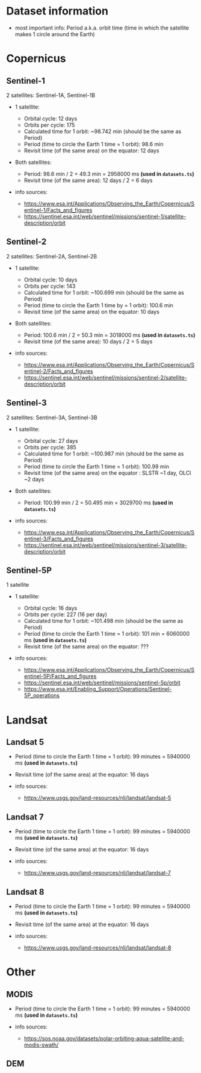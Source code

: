 # Dataset information

- most important info: Period a.k.a. orbit time (time in which the satellite makes 1 circle around the Earth)

# Copernicus

## Sentinel-1

2 satellites: Sentinel-1A, Sentinel-1B

- 1 satellite:
  - Orbital cycle: 12 days
  - Orbits per cycle: 175
  - Calculated time for 1 orbit: ~98.742 min (should be the same as Period)
  - Period (time to circle the Earth 1 time = 1 orbit): 98.6 min
  - Revisit time (of the same area) on the equator: 12 days

- Both satellites:
  - Period: 98.6 min / 2 = ‭49.3 min = 2958000 ms **(used in `datasets.ts`)**
  - Revisit time (of the same area): 12 days / 2 = 6 days

- info sources: 
  - https://www.esa.int/Applications/Observing_the_Earth/Copernicus/Sentinel-1/Facts_and_figures
  - https://sentinel.esa.int/web/sentinel/missions/sentinel-1/satellite-description/orbit

## Sentinel-2

2 satellites: Sentinel-2A, Sentinel-2B

- 1 satellite:
  - Orbital cycle: 10 days
  - Orbits per cycle: 143
  - Calculated time for 1 orbit: ~100.699 min (should be the same as Period)
  - Period (time to circle the Earth 1 time by = 1 orbit): 100.6 min
  - Revisit time (of the same area) on the equator: 10 days

- Both satellites:
  - Period: 100.6 min / 2 = 50.3 min = 3018000‬ ms **(used in `datasets.ts`)**
  - Revisit time (of the same area): 10 days / 2 = 5 days

- info sources: 
  - https://www.esa.int/Applications/Observing_the_Earth/Copernicus/Sentinel-2/Facts_and_figures
  - https://sentinel.esa.int/web/sentinel/missions/sentinel-2/satellite-description/orbit

## Sentinel-3

2 satellites: Sentinel-3A, Sentinel-3B

- 1 satellite:
  - Orbital cycle: 27 days
  - Orbits per cycle: 385
  - Calculated time for 1 orbit: ~100.987 min (should be the same as Period)
  - Period (time to circle the Earth 1 time = 1 orbit): 100.99 min
  - Revisit time (of the same area) on the equator : SLSTR ~1 day, OLCI ~2 days

- Both satellites:
  - Period: 100.99 min / 2 = 50.495 min = 3029700 ms **(used in `datasets.ts`)**

- info sources: 
  - https://www.esa.int/Applications/Observing_the_Earth/Copernicus/Sentinel-3/Facts_and_figures
  - https://sentinel.esa.int/web/sentinel/missions/sentinel-3/satellite-description/orbit


## Sentinel-5P

1 satellite

- 1 satellite:
  - Orbital cycle: 16 days
  - Orbits per cycle: 227 (16 per day)
  - Calculated time for 1 orbit: ~101.498 min (should be the same as Period)
  - Period (time to circle the Earth 1 time = 1 orbit): 101 min = 6060000 ms **(used in `datasets.ts`)**
  - Revisit time (of the same area) on the equator: ???

- info sources: 
  - https://www.esa.int/Applications/Observing_the_Earth/Copernicus/Sentinel-5P/Facts_and_figures
  - https://sentinel.esa.int/web/sentinel/missions/sentinel-5p/orbit
  - https://www.esa.int/Enabling_Support/Operations/Sentinel-5P_operations

# Landsat

## Landsat 5

- Period (time to circle the Earth 1 time = 1 orbit): 99 minutes = 5940000 ms **(used in `datasets.ts`)**
- Revisit time (of the same area) at the equator: 16 days

- info sources: 
  - https://www.usgs.gov/land-resources/nli/landsat/landsat-5

## Landsat 7

- Period (time to circle the Earth 1 time = 1 orbit): 99 minutes = 5940000 ms **(used in `datasets.ts`)**
- Revisit time (of the same area) at the equator: 16 days

- info sources: 
  - https://www.usgs.gov/land-resources/nli/landsat/landsat-7


## Landsat 8

- Period (time to circle the Earth 1 time = 1 orbit): 99 minutes = 5940000 ms **(used in `datasets.ts`)**
- Revisit time (of the same area) at the equator: 16 days

- info sources: 
  - https://www.usgs.gov/land-resources/nli/landsat/landsat-8

# Other

## MODIS

- Period (time to circle the Earth 1 time = 1 orbit): 99 minutes = 5940000 ms **(used in `datasets.ts`)**

- info sources: 
  - https://sos.noaa.gov/datasets/polar-orbiting-aqua-satellite-and-modis-swath/

## DEM

